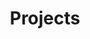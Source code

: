 ---
layout: page
title: Projects
page_order: 1
has_children: true
description: Projects
parent: React Native
---